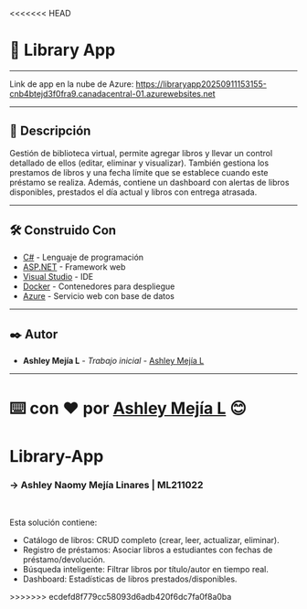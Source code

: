 <<<<<<< HEAD
# 📌 Library App

---

Link de app en la nube de Azure: https://libraryapp20250911153155-cnb4btejd3f0fra9.canadacentral-01.azurewebsites.net

---

## 🧠 Descripción
Gestión de biblioteca virtual, permite agregar libros y llevar un control detallado de ellos (editar, eliminar y visualizar).
También gestiona los prestamos de libros y una fecha límite que se establece cuando este préstamo se realiza. Además, contiene un dashboard
con alertas de libros disponibles, prestados el día actual y libros con entrega atrasada.

---

## 🛠️ Construido Con

- [C#](https://www.python.org/) - Lenguaje de programación
- [ASP.NET](https://dotnet-microsoft-com.translate.goog/en-us/apps/aspnet?_x_tr_sl=en&_x_tr_tl=es&_x_tr_hl=es&_x_tr_pto=tc) - Framework web
- [Visual Studio](https://visualstudio.microsoft.com/es/vs) - IDE
- [Docker](https://www.docker.com/) - Contenedores para despliegue
- [Azure](https://azure.microsoft.com/es-es) - Servicio web con base de datos

---

## ✒️ Autor

- **Ashley Mejía L** - _Trabajo inicial_ - [Ashley Mejía L](https://github.com/i-ashy)

---

⌨️ con ❤️ por [Ashley Mejía L](https://github.com/i-ashy) 😊
=======
# Library-App
<h3>-> Ashley Naomy Mejía Linares | ML211022</h3>
<br>
<p>Esta solución contiene:</p>
<ul>
<li>Catálogo de libros: CRUD completo (crear, leer, actualizar, eliminar).</li>
<li>Registro de préstamos: Asociar libros a estudiantes con fechas de
préstamo/devolución.</li>
<li>Búsqueda inteligente: Filtrar libros por título/autor en tiempo real.</li>
<li>Dashboard: Estadísticas de libros prestados/disponibles.</li>
</ul>
>>>>>>> ecdefd8f779cc58093d6adb420f6dc7fa0f8a0ba
